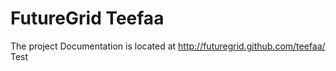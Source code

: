 FutureGrid Teefaa
=================

The project Documentation is located at http://futuregrid.github.com/teefaa/
Test

